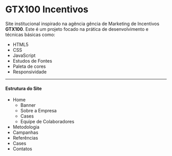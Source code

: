 # GTX100 Incentivos

Site institucional inspirado na agência gência de Marketing de Incentivos __GTX100__. Este é um projeto focado na prática de desenvolvimento e técnicas básicas como:
* HTML5
* CSS
* JavaScript
* Estudos de Fontes
* Paleta de cores
* Responsividade

---

#### Estrutura do Site

* Home
   * Banner
   * Sobre a Empresa
   * Cases
   * Equipe de Colaboradores
* Metodologia
* Campanhas
* Referências
* Cases
* Contatos